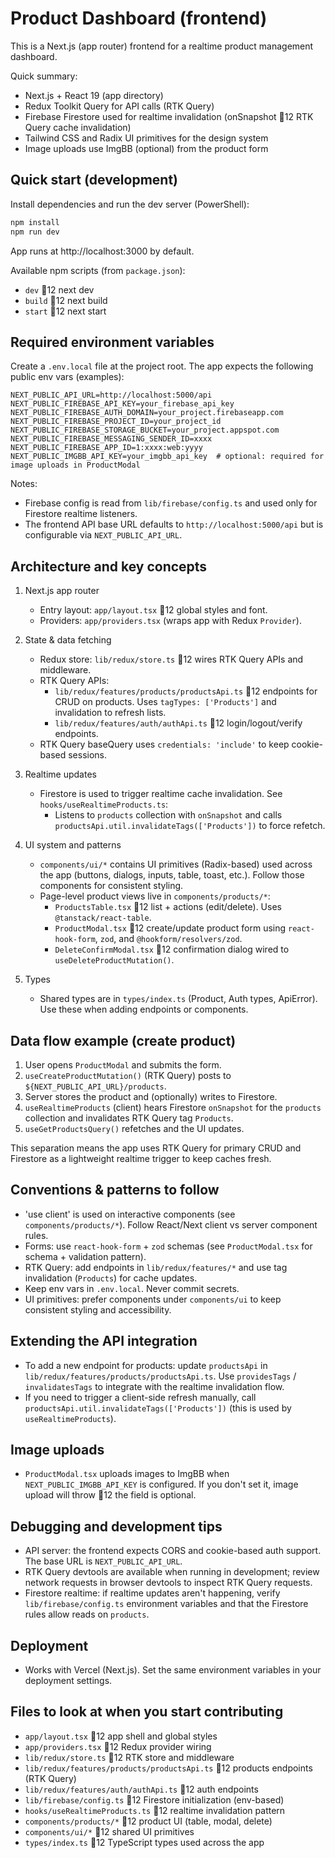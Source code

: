 # Product Dashboard (frontend)

This is a Next.js (app router) frontend for a realtime product management dashboard.

Quick summary:
- Next.js + React 19 (app directory)
- Redux Toolkit Query for API calls (RTK Query)
- Firebase Firestore used for realtime invalidation (onSnapshot 12 RTK Query cache invalidation)
- Tailwind CSS and Radix UI primitives for the design system
- Image uploads use ImgBB (optional) from the product form

## Quick start (development)

Install dependencies and run the dev server (PowerShell):

```powershell
npm install
npm run dev
```

App runs at http://localhost:3000 by default.

Available npm scripts (from `package.json`):

- `dev` 12 next dev
- `build` 12 next build
- `start` 12 next start

## Required environment variables

Create a `.env.local` file at the project root. The app expects the following public env vars (examples):

```
NEXT_PUBLIC_API_URL=http://localhost:5000/api
NEXT_PUBLIC_FIREBASE_API_KEY=your_firebase_api_key
NEXT_PUBLIC_FIREBASE_AUTH_DOMAIN=your_project.firebaseapp.com
NEXT_PUBLIC_FIREBASE_PROJECT_ID=your_project_id
NEXT_PUBLIC_FIREBASE_STORAGE_BUCKET=your_project.appspot.com
NEXT_PUBLIC_FIREBASE_MESSAGING_SENDER_ID=xxxx
NEXT_PUBLIC_FIREBASE_APP_ID=1:xxxx:web:yyyy
NEXT_PUBLIC_IMGBB_API_KEY=your_imgbb_api_key  # optional: required for image uploads in ProductModal
```

Notes:
- Firebase config is read from `lib/firebase/config.ts` and used only for Firestore realtime listeners.
- The frontend API base URL defaults to `http://localhost:5000/api` but is configurable via `NEXT_PUBLIC_API_URL`.

## Architecture and key concepts

1. Next.js app router
   - Entry layout: `app/layout.tsx` 12 global styles and font.
   - Providers: `app/providers.tsx` (wraps app with Redux `Provider`).

2. State & data fetching
   - Redux store: `lib/redux/store.ts` 12 wires RTK Query APIs and middleware.
   - RTK Query APIs:
     - `lib/redux/features/products/productsApi.ts` 12 endpoints for CRUD on products. Uses `tagTypes: ['Products']` and invalidation to refresh lists.
     - `lib/redux/features/auth/authApi.ts` 12 login/logout/verify endpoints.
   - RTK Query baseQuery uses `credentials: 'include'` to keep cookie-based sessions.

3. Realtime updates
   - Firestore is used to trigger realtime cache invalidation. See `hooks/useRealtimeProducts.ts`:
     - Listens to `products` collection with `onSnapshot` and calls `productsApi.util.invalidateTags(['Products'])` to force refetch.

4. UI system and patterns
   - `components/ui/*` contains UI primitives (Radix-based) used across the app (buttons, dialogs, inputs, table, toast, etc.). Follow those components for consistent styling.
   - Page-level product views live in `components/products/*`:
     - `ProductsTable.tsx` 12 list + actions (edit/delete). Uses `@tanstack/react-table`.
     - `ProductModal.tsx` 12 create/update product form using `react-hook-form`, `zod`, and `@hookform/resolvers/zod`.
     - `DeleteConfirmModal.tsx` 12 confirmation dialog wired to `useDeleteProductMutation()`.

5. Types
   - Shared types are in `types/index.ts` (Product, Auth types, ApiError). Use these when adding endpoints or components.

## Data flow example (create product)

1. User opens `ProductModal` and submits the form.
2. `useCreateProductMutation()` (RTK Query) posts to `${NEXT_PUBLIC_API_URL}/products`.
3. Server stores the product and (optionally) writes to Firestore.
4. `useRealtimeProducts` (client) hears Firestore `onSnapshot` for the `products` collection and invalidates RTK Query tag `Products`.
5. `useGetProductsQuery()` refetches and the UI updates.

This separation means the app uses RTK Query for primary CRUD and Firestore as a lightweight realtime trigger to keep caches fresh.

## Conventions & patterns to follow

- 'use client' is used on interactive components (see `components/products/*`). Follow React/Next client vs server component rules.
- Forms: use `react-hook-form` + `zod` schemas (see `ProductModal.tsx` for schema + validation pattern).
- RTK Query: add endpoints in `lib/redux/features/*` and use tag invalidation (`Products`) for cache updates.
- Keep env vars in `.env.local`. Never commit secrets.
- UI primitives: prefer components under `components/ui` to keep consistent styling and accessibility.

## Extending the API integration

- To add a new endpoint for products: update `productsApi` in `lib/redux/features/products/productsApi.ts`. Use `providesTags` / `invalidatesTags` to integrate with the realtime invalidation flow.
- If you need to trigger a client-side refresh manually, call `productsApi.util.invalidateTags(['Products'])` (this is used by `useRealtimeProducts`).

## Image uploads

- `ProductModal.tsx` uploads images to ImgBB when `NEXT_PUBLIC_IMGBB_API_KEY` is configured. If you don't set it, image upload will throw 12 the field is optional.

## Debugging and development tips

- API server: the frontend expects CORS and cookie-based auth support. The base URL is `NEXT_PUBLIC_API_URL`.
- RTK Query devtools are available when running in development; review network requests in browser devtools to inspect RTK Query requests.
- Firestore realtime: if realtime updates aren't happening, verify `lib/firebase/config.ts` environment variables and that the Firestore rules allow reads on `products`.

## Deployment

- Works with Vercel (Next.js). Set the same environment variables in your deployment settings.

## Files to look at when you start contributing

- `app/layout.tsx` 12 app shell and global styles
- `app/providers.tsx` 12 Redux provider wiring
- `lib/redux/store.ts` 12 RTK store and middleware
- `lib/redux/features/products/productsApi.ts` 12 products endpoints (RTK Query)
- `lib/redux/features/auth/authApi.ts` 12 auth endpoints
- `lib/firebase/config.ts` 12 Firestore initialization (env-based)
- `hooks/useRealtimeProducts.ts` 12 realtime invalidation pattern
- `components/products/*` 12 product UI (table, modal, delete)
- `components/ui/*` 12 shared UI primitives
- `types/index.ts` 12 TypeScript types used across the app

